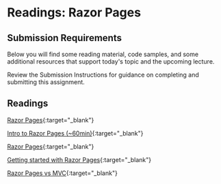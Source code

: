 # Readings: Razor Pages

## Submission Requirements

Below you will find some reading material, code samples, and some additional resources that support today's topic and the upcoming lecture.

Review the Submission Instructions for guidance on completing and submitting this assignment.

## Readings

[Razor Pages](https://docs.microsoft.com/en-us/aspnet/core/razor-pages/?view=aspnetcore-2.2&tabs=visual-studio){:target="_blank"}

<!-- Mix it up! Create the questions with pointed answers, fill in the blank, or opinion/open ended -->

[Intro to Razor Pages (~60min)](https://www.youtube.com/watch?v=yyBijyCI5Sk){:target="_blank"}

<!-- Mix it up! Create the questions with pointed answers, fill in the blank, or opinion/open ended -->

[Razor Pages](https://gunnarpeipman.com/aspnet/razor-pages/){:target="_blank"}

<!-- Mix it up! Create the questions with pointed answers, fill in the blank, or opinion/open ended -->

[Getting started with Razor Pages](https://docs.microsoft.com/en-us/aspnet/core/tutorials/razor-pages/razor-pages-start?view=aspnetcore-2.1){:target="_blank"}

<!-- Mix it up! Create the questions with pointed answers, fill in the blank, or opinion/open ended -->

[Razor Pages vs MVC](https://jonhilton.net/razor-pages-or-mvc-a-quick-comparison/){:target="_blank"}

<!-- Mix it up! Create the questions with pointed answers, fill in the blank, or opinion/open ended -->
